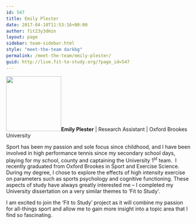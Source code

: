 ```yaml
---
id: 547
title: Emily Plester
date: 2017-04-10T11:53:16+00:00
author: fit23y3dmin
layout: page
sidebar: team-sidebar.html
style: "meet-the-team darkbg"
permalink: /meet-the-team/emily-plester/
guid: http://live.fit-to-study.org/?page_id=547
---
```

**[<img class="wp-image-987 size-thumbnail alignleft" src="/wp-content/uploads/2017/05/EmilyP.jpg?resize=150%2C150&#038;ssl=1" alt="" width="150" height="150" srcset="/wp-content/uploads/2017/05/EmilyP.jpg?resize=150%2C150&ssl=1 150w, /wp-content/uploads/2017/05/EmilyP.jpg?resize=300%2C300&ssl=1 300w, /wp-content/uploads/2017/05/EmilyP.jpg?resize=768%2C768&ssl=1 768w, /wp-content/uploads/2017/05/EmilyP.jpg?w=960&ssl=1 960w" sizes="(max-width: 150px) 100vw, 150px" data-recalc-dims="1" />](/wp-content/uploads/2017/05/EmilyP.jpg?ssl=1)Emily Plester** &#124; Research Assistant &#124; Oxford Brookes University

Sport has been my passion and sole focus since childhood, and I have been involved in high performance tennis since my secondary school days, playing for my school, county and captaining the University 1<sup>st</sup> team.  I recently graduated from Oxford Brookes in Sport and Exercise Science. During my degree, I chose to explore the effects of high intensity exercise on parameters such as sports psychology and cognitive functioning. These aspects of study have always greatly interested me – I completed my University dissertation on a very similar themes to ‘Fit to Study’.

I am excited to join the ‘Fit to Study’ project as it will combine my passion for all-things sport and allow me to gain more insight into a topic area that I find so fascinating.